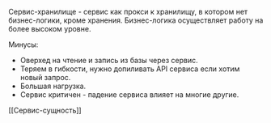 Сервис-хранилище - сервис как прокси к хранилищу, в котором нет бизнес-логики, кроме хранения. Бизнес-логика осуществляет работу на более высоком уровне.

Минусы:
* Оверхед на чтение и запись из базы через сервис.
* Теряем в гибкости, нужно допиливать API сервиса если хотим новый запрос.
* Большая  нагрузка.
* Сервис критичен - падение сервиса влияет на многие другие.

[[Сервис-сущность]]